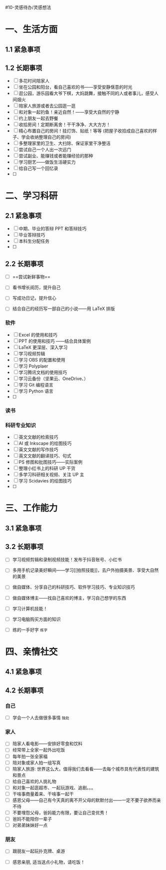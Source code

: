 #10-灵感待办/灵感想法 
# 一、生活方面
## 1.1 紧急事项


## 1.2 长期事项
- [ ] 多花时间陪家人
- [ ] 坐在公园和阳台，看自己喜欢的书——享受安静惬意的时光
- [ ] 逛公园，游乐园看大爷下棋，大妈跳舞，接触不同的人或者事儿，感受人间烟火
- [ ] 陪家人旅游或者去公园逛一逛
- [ ] 和对象一起钓鱼！亲近自然！——享受大自然的宁静
- [ ] 约上朋友一起去野餐
- [ ] 收拾房间！定期断离舍！干干净净、大大方方！
- [ ] 精心布置自己的房间！挂灯饰、贴纸！等等 (把屋子收拾成自己喜欢的样子、学会收纳整理自己的房间)
- [ ] 多整理家里的卫生、大扫除、保证家里干净整洁
- [ ]  尝试自己一个人出一次远门
- [ ] 尝试副业、能赚钱或者能赚经验的那种
- [ ] 学习厨艺——做饭生活硬实力
- [ ] 给自己写一个回忆录
- [ ] 


# 二、学习科研 

## 2.1 紧急事项
- [ ] 中期、毕业的答辩 PPT 和答辩技巧
- [ ] 毕业答辩技巧
- [ ] 本科生分配任务
- [ ] 

## 2.2 长期事项
- [ ] ==尝试新鲜事物==
- [ ] 看书增长阅历，提升自己
- [ ] 写成功日记，提升信心
- [ ] 结合自己的经历写一部自己的小说——用 LaTeX 排版


### 软件 
- [ ] Excel 的使用和技巧
- [ ] PPT 的使用和技巧 ——结合具体案例
- [ ] LaTeX 更深层、深入学习
- [ ] 学习视频剪辑 
- [ ] 学习 OBS 的配置和使用
- [ ] 学习 Polyplaer
- [ ] 学习腾讯文档的使用技巧
- [ ] 学习云备份（坚果云、OneDrive、）
- [ ] 学习 Git 编程语言
- [ ] 学习 Python 语言
- [ ] 

### 读书



### 科研专业知识
- [ ] 英文文献的检索技巧
- [ ] AI 或 Inkscape 的绘图技巧
- [ ] 英文文献的写作技巧 
- [ ] 英文文献的翻译技巧、句式
- [ ] PS 修图和批图技巧——实际案例
- [ ] 整理小红书上的科研 UP 干货
- [ ] 多学习科研相关视频、关注 UP 主
- [ ] 学习 Scidavies 的绘图技巧 
- [ ] 




# 三、工作能力
## 3.1 紧急事项


## 3.2 长期事项
- [ ] 学习视频剪辑和录制视频技能！发布于抖音账号、小红书
- [ ] 多用手机记录美好瞬间——学习[[拍照技能]]，去户外拍摄美景、享受大自然的美景
- [ ] 做自媒体、分享自己的科研技巧、软件学习技巧、专业知识技巧
- [ ] 做自媒体博主——找自己喜欢的博主，学习自己想学的东西
- [ ] 学习计算机技能！
- [ ] 学习电脑购买方面的知识
- [ ] 练的一手好字 `练字`


# 四、亲情社交

## 4.1 紧急事项



## 4.2 长期事项
### 自己
- [ ] 学会一个人去做很多事情 `独处`
### 家人
- [ ] 陪家人看电影——安排好零食和饮料
- [ ] 经常带上全家一起外出吃饭
- [ ] 每年拍一张全家福
- [ ] 陪对象或家人拍一组写真
- [ ] 陪家人旅游: 世界这么大，值得我们去看看——去每个城市具有代表性的建筑和景点
- [ ] 给自己喜欢的人挑礼物
- [ ] 和对象一起逛超市、一起玩游戏、追剧。。。
- [ ] 干啥事商量着来、干啥事一起干
- [ ]  感恩父母——自己有今天真的离不开父母的默默付出——一定不要子欲养而亲不待 
- [ ] 不要埋怨父母，爸妈能力有限，要让自己变优秀！ 
- [ ] 爸妈不能陪你一辈子 
- [ ] 对弟弟妹妹好一点 

### 朋友
- [ ] 跟朋友一起玩扑克牌、桌游
- [ ]  感恩亲朋, 适当送点小礼物，请吃饭！











